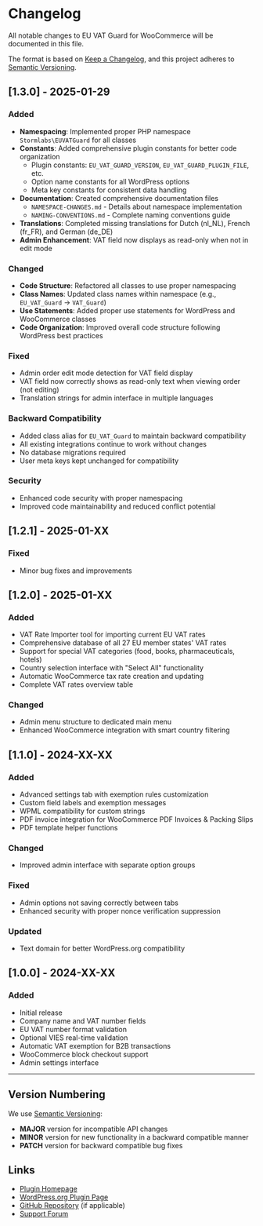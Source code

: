 # Changelog

All notable changes to EU VAT Guard for WooCommerce will be documented in this file.

The format is based on [Keep a Changelog](https://keepachangelog.com/en/1.0.0/),
and this project adheres to [Semantic Versioning](https://semver.org/spec/v2.0.0.html).

## [1.3.0] - 2025-01-29

### Added
- **Namespacing**: Implemented proper PHP namespace `Stormlabs\EUVATGuard` for all classes
- **Constants**: Added comprehensive plugin constants for better code organization
  - Plugin constants: `EU_VAT_GUARD_VERSION`, `EU_VAT_GUARD_PLUGIN_FILE`, etc.
  - Option name constants for all WordPress options
  - Meta key constants for consistent data handling
- **Documentation**: Created comprehensive documentation files
  - `NAMESPACE-CHANGES.md` - Details about namespace implementation
  - `NAMING-CONVENTIONS.md` - Complete naming conventions guide
- **Translations**: Completed missing translations for Dutch (nl_NL), French (fr_FR), and German (de_DE)
- **Admin Enhancement**: VAT field now displays as read-only when not in edit mode

### Changed
- **Code Structure**: Refactored all classes to use proper namespacing
- **Class Names**: Updated class names within namespace (e.g., `EU_VAT_Guard` → `VAT_Guard`)
- **Use Statements**: Added proper use statements for WordPress and WooCommerce classes
- **Code Organization**: Improved overall code structure following WordPress best practices

### Fixed
- Admin order edit mode detection for VAT field display
- VAT field now correctly shows as read-only text when viewing order (not editing)
- Translation strings for admin interface in multiple languages

### Backward Compatibility
- Added class alias for `EU_VAT_Guard` to maintain backward compatibility
- All existing integrations continue to work without changes
- No database migrations required
- User meta keys kept unchanged for compatibility

### Security
- Enhanced code security with proper namespacing
- Improved code maintainability and reduced conflict potential

## [1.2.1] - 2025-01-XX

### Fixed
- Minor bug fixes and improvements

## [1.2.0] - 2025-01-XX

### Added
- VAT Rate Importer tool for importing current EU VAT rates
- Comprehensive database of all 27 EU member states' VAT rates
- Support for special VAT categories (food, books, pharmaceuticals, hotels)
- Country selection interface with "Select All" functionality
- Automatic WooCommerce tax rate creation and updating
- Complete VAT rates overview table

### Changed
- Admin menu structure to dedicated main menu
- Enhanced WooCommerce integration with smart country filtering

## [1.1.0] - 2024-XX-XX

### Added
- Advanced settings tab with exemption rules customization
- Custom field labels and exemption messages
- WPML compatibility for custom strings
- PDF invoice integration for WooCommerce PDF Invoices & Packing Slips
- PDF template helper functions

### Changed
- Improved admin interface with separate option groups

### Fixed
- Admin options not saving correctly between tabs
- Enhanced security with proper nonce verification suppression

### Updated
- Text domain for better WordPress.org compatibility

## [1.0.0] - 2024-XX-XX

### Added
- Initial release
- Company name and VAT number fields
- EU VAT number format validation
- Optional VIES real-time validation
- Automatic VAT exemption for B2B transactions
- WooCommerce block checkout support
- Admin settings interface

---

## Version Numbering

We use [Semantic Versioning](https://semver.org/):
- **MAJOR** version for incompatible API changes
- **MINOR** version for new functionality in a backward compatible manner
- **PATCH** version for backward compatible bug fixes

## Links

- [Plugin Homepage](https://stormlabs.be/)
- [WordPress.org Plugin Page](https://wordpress.org/plugins/eu-vat-guard-for-woocommerce/)
- [GitHub Repository](#) (if applicable)
- [Support Forum](https://wordpress.org/support/plugin/eu-vat-guard-for-woocommerce/)
